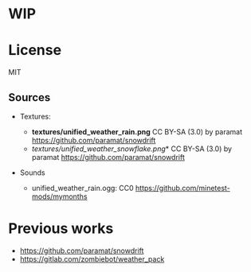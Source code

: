 
# WIP

# License

MIT

## Sources

- Textures:
	- **textures/unified_weather_rain.png** CC BY-SA (3.0) by paramat https://github.com/paramat/snowdrift
	- **textures/unified_weather_snowflake*.png** CC BY-SA (3.0) by paramat https://github.com/paramat/snowdrift

- Sounds
  - unified_weather_rain.ogg: CC0 https://github.com/minetest-mods/mymonths

# Previous works

* https://github.com/paramat/snowdrift
* https://gitlab.com/zombiebot/weather_pack

